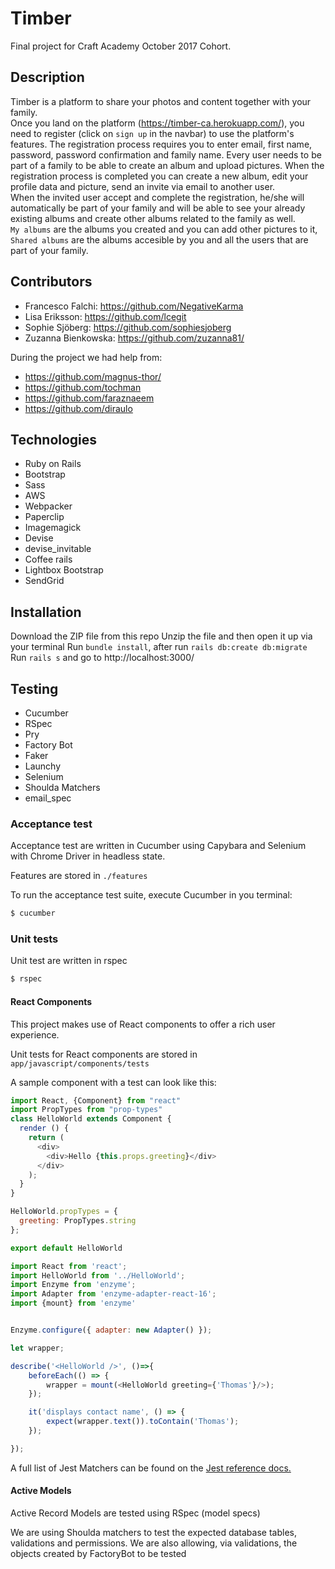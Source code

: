 # Timber

Final project for Craft Academy October 2017 Cohort.

## Description

Timber is a platform to share your photos and content together with your family.  
Once you land on the platform (https://timber-ca.herokuapp.com/), you need to register
(click on `sign up` in the navbar) to use the platform's features.  The registration process
 requires you to enter email, first name, password, password confirmation and family name.
  Every user needs to be part of a family to be able to create an album and upload pictures.
  When the registration process is completed you can create a new album, edit your profile
data and picture, send an invite via email to another user.  
When the invited user accept and complete the registration, he/she will automatically be part of your family
  and will be able to see your already existing albums and create other albums related to the family as well.  
`My albums` are the albums you created and you can add other pictures to it,
 `Shared albums` are the albums accesible by you and all the users that are part of your family.  

## Contributors
* Francesco Falchi: https://github.com/NegativeKarma
* Lisa Eriksson: https://github.com/lcegit
* Sophie Sjöberg: https://github.com/sophiesjoberg
* Zuzanna Bienkowska: https://github.com/zuzanna81/

During the project we had help from:
* https://github.com/magnus-thor/
* https://github.com/tochman
* https://github.com/faraznaeem
* https://github.com/diraulo

## Technologies
* Ruby on Rails
* Bootstrap
* Sass
* AWS
* Webpacker
* Paperclip
* Imagemagick
* Devise
* devise_invitable
* Coffee rails
* Lightbox Bootstrap
* SendGrid

## Installation
Download the ZIP file from this repo
Unzip the file and then open it up via your terminal
Run `bundle install`, after run `rails db:create db:migrate`
Run `rails s` and go to http://localhost:3000/

## Testing
* Cucumber
* RSpec
* Pry
* Factory Bot
* Faker
* Launchy
* Selenium
* Shoulda Matchers
* email_spec

### Acceptance test
Acceptance test are written in Cucumber using Capybara and Selenium with Chrome Driver in headless state.

Features are stored in `./features`

To run the acceptance test suite, execute Cucumber in you terminal:

```bash
$ cucumber
```

### Unit tests
Unit test are written in rspec

```bash
$ rspec
```

#### React Components
This project makes use of React components to offer a rich user experience.

Unit tests for React components are stored in `app/javascript/components/tests`

A sample component with a test can look like this:
```javascript
import React, {Component} from "react"
import PropTypes from "prop-types"
class HelloWorld extends Component {
  render () {
    return (
      <div>
        <div>Hello {this.props.greeting}</div>
      </div>
    );
  }
}

HelloWorld.propTypes = {
  greeting: PropTypes.string
};

export default HelloWorld
```

```javascript
import React from 'react';
import HelloWorld from '../HelloWorld';
import Enzyme from 'enzyme';
import Adapter from 'enzyme-adapter-react-16';
import {mount} from 'enzyme'


Enzyme.configure({ adapter: new Adapter() });

let wrapper;

describe('<HelloWorld />', ()=>{
    beforeEach(() => {
        wrapper = mount(<HelloWorld greeting={'Thomas'}/>);
    });

    it('displays contact name', () => {
        expect(wrapper.text()).toContain('Thomas');
    });

});
```

A full list of Jest Matchers can be found on the [Jest reference docs.](https://facebook.github.io/jest/docs/en/expect.html)

#### Active Models
Active Record Models are tested using RSpec (model specs)

We are using Shoulda matchers to test the expected database tables, validations and permissions.
We are also allowing, via validations, the objects created by FactoryBot to be tested
